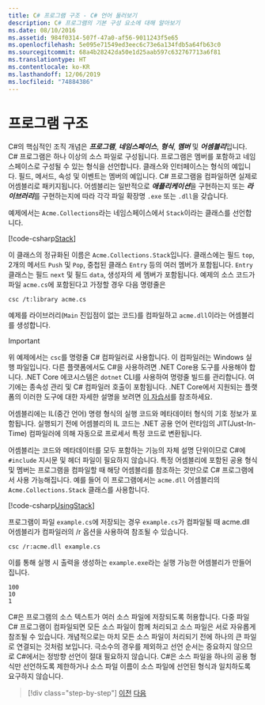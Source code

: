```yaml
---
title: C# 프로그램 구조 - C# 언어 둘러보기
description: C# 프로그램의 기본 구성 요소에 대해 알아보기
ms.date: 08/10/2016
ms.assetid: 984f0314-507f-47a0-af56-9011243f5e65
ms.openlocfilehash: 5e095e71549ed3eec6c73e6a134fdb5a64fb63c0
ms.sourcegitcommit: 68a4b28242da50e1d25aab597c632767713a6f81
ms.translationtype: HT
ms.contentlocale: ko-KR
ms.lasthandoff: 12/06/2019
ms.locfileid: "74884386"
---
```

# <a name="program-structure"></a>프로그램 구조

C#의 핵심적인 조직 개념은 ***프로그램***, ***네임스페이스***, ***형식***, ***멤버*** 및 ***어셈블리***입니다. C# 프로그램은 하나 이상의 소스 파일로 구성됩니다. 프로그램은 멤버를 포함하고 네임스페이스로 구성될 수 있는 형식을 선언합니다. 클래스와 인터페이스는 형식의 예입니다. 필드, 메서드, 속성 및 이벤트는 멤버의 예입니다. C# 프로그램을 컴파일하면 실제로 어셈블리로 패키지됩니다. 어셈블리는 일반적으로 ***애플리케이션***을 구현하는지 또는 ***라이브러리***를 구현하는지에 따라 각각 파일 확장명 `.exe` 또는 `.dll`을 갖습니다.

예제에서는 `Acme.Collections`라는 네임스페이스에서 `Stack`이라는 클래스를 선언합니다.

[!code-csharp[Stack](../../../samples/snippets/csharp/tour/program-structure/program.cs#L1-L34)]

이 클래스의 정규화된 이름은 `Acme.Collections.Stack`입니다. 클래스에는 필드 `top`, 2개의 메서드 `Push` 및 `Pop`, 중첩된 클래스 `Entry` 등의 여러 멤버가 포함됩니다. `Entry` 클래스는 필드 `next` 및 필드 `data`, 생성자의 세 멤버가 포함됩니다. 예제의 소스 코드가 파일 `acme.cs`에 포함된다고 가정할 경우 다음 명령줄은

```console
csc /t:library acme.cs
```

예제를 라이브러리(`Main` 진입점이 없는 코드)를 컴파일하고 `acme.dll`이라는 어셈블리를 생성합니다.

> [!IMPORTANT]
> 위 예제에서는 `csc`를 명령줄 C# 컴파일러로 사용합니다. 이 컴파일러는 Windows 실행 파일입니다. 다른 플랫폼에서도 C#을 사용하려면 .NET Core용 도구를 사용해야 합니다. .NET Core 에코시스템은 `dotnet` CLI를 사용하여 명령줄 빌드를 관리합니다. 여기에는 종속성 관리 및 C# 컴파일러 호출이 포함됩니다. .NET Core에서 지원되는 플랫폼의 이러한 도구에 대한 자세한 설명을 보려면 [이 자습서](../../core/tutorials/cli-create-console-app.md)를 참조하세요.

어셈블리에는 IL(중간 언어) 명령 형식의 실행 코드와 메타데이터 형식의 기호 정보가 포함됩니다. 실행되기 전에 어셈블리의 IL 코드는 .NET 공용 언어 런타임의 JIT(Just-In-Time) 컴파일러에 의해 자동으로 프로세서 특정 코드로 변환됩니다.

어셈블리는 코드와 메타데이터를 모두 포함하는 기능의 자체 설명 단위이므로 C#에 `#include` 지시문 및 헤더 파일이 필요하지 않습니다. 특정 어셈블리에 포함된 공용 형식 및 멤버는 프로그램을 컴파일할 때 해당 어셈블리를 참조하는 것만으로 C# 프로그램에서 사용 가능해집니다. 예를 들어 이 프로그램에서는 `acme.dll` 어셈블리의 `Acme.Collections.Stack` 클래스를 사용합니다.

[!code-csharp[UsingStack](../../../samples/snippets/csharp/tour/program-structure/Program.cs#L38-L52)]

프로그램이 파일 `example.cs`에 저장되는 경우 `example.cs`가 컴파일될 때 acme.dll 어셈블리가 컴파일러의 /r 옵션을 사용하여 참조될 수 있습니다.

```console
csc /r:acme.dll example.cs
```

이를 통해 실행 시 출력을 생성하는 `example.exe`라는 실행 가능한 어셈블리가 만들어집니다.

```console
100
10
1
```

C#은 프로그램의 소스 텍스트가 여러 소스 파일에 저장되도록 허용합니다. 다중 파일 C# 프로그램이 컴파일되면 모든 소스 파일이 함께 처리되고 소스 파일은 서로 자유롭게 참조될 수 있습니다. 개념적으로는 마치 모든 소스 파일이 처리되기 전에 하나의 큰 파일로 연결되는 것처럼 보입니다. 극소수의 경우를 제외하고 선언 순서는 중요하지 않으므로 C#에서는 정방향 선언이 절대 필요하지 않습니다. C#은 소스 파일을 하나의 공용 형식만 선언하도록 제한하거나 소스 파일 이름이 소스 파일에 선언된 형식과 일치하도록 요구하지 않습니다.

>[!div class="step-by-step"]
>[이전](index.md)
>[다음](types-and-variables.md)
